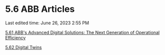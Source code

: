 # 5.6 ABB Articles

Last edited time: June 26, 2023 2:55 PM

[5.61 ABB's Advanced Digital Solutions: The Next Generation of Operational Efficiency](5%206%20ABB%20Articles%20271d075983ad46c6a0bf4030447628fa/5%2061%20ABB's%20Advanced%20Digital%20Solutions%20The%20Next%20Gen%203d29d118a50748f784cc3d87163586c4.md)

[5.62 Digital Twins](5%206%20ABB%20Articles%20271d075983ad46c6a0bf4030447628fa/5%2062%20Digital%20Twins%207ab7fdc440ca4128834e9ef9e24e956f.md)